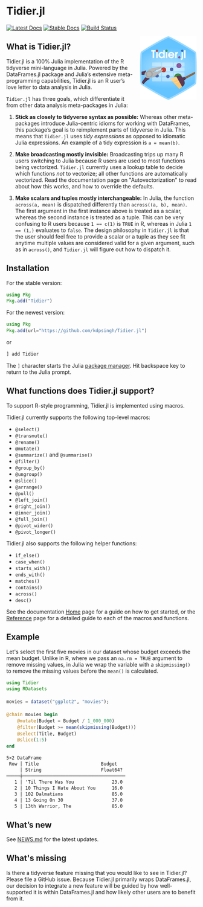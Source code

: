 # Tidier.jl
[![Latest Docs](https://img.shields.io/badge/docs-latest-blue.svg)](https://kdpsingh.github.io/Tidier.jl/dev/) [![Stable Docs](https://img.shields.io/badge/docs-stable-blue.svg)](https://kdpsingh.github.io/Tidier.jl/stable/) [![Build
Status](https://github.com/kdpsingh/Tidier.jl/actions/workflows/CI.yml/badge.svg?branch=main)](https://github.com/kdpsingh/Tidier.jl/actions/workflows/CI.yml?query=branch%3Amain)

<img src="/docs/src/assets/Tidier_jl_logo.png" align="right" style="padding-left:10px;" width="150"/>

## What is Tidier.jl?

Tidier.jl is a 100% Julia implementation of the R tidyverse
mini-language in Julia. Powered by the DataFrames.jl package and Julia’s
extensive meta-programming capabilities, Tidier.jl is an R user’s love
letter to data analysis in Julia.

`Tidier.jl` has three goals, which differentiate it from other data analysis
meta-packages in Julia:

1.  **Stick as closely to tidyverse syntax as possible:** Whereas other
    meta-packages introduce Julia-centric idioms for working with
    DataFrames, this package’s goal is to reimplement parts of tidyverse
    in Julia. This means that `Tidier.jl` uses *tidy expressions* as opposed
    to idiomatic Julia expressions. An example of a tidy expression is
    `a = mean(b)`.

2.  **Make broadcasting mostly invisible:** Broadcasting trips up many R
    users switching to Julia because R users are used to most functions
    being vectorized. `Tidier.jl` currently uses a lookup table to decide
    which functions *not* to vectorize; all other functions are
    automatically vectorized. Read the documentation page on "Autovectorization"
    to read about how this works, and how to override the defaults.

3.  **Make scalars and tuples mostly interchangeable:** In Julia, the function
    `across(a, mean)` is dispatched differently than `across((a, b), mean)`.
    The first argument in the first instance above is treated as a scalar,
    whereas the second instance is treated as a tuple. This can be very confusing
    to R users because `1 == c(1)` is `TRUE` in R, whereas in Julia `1 == (1,)`
    evaluates to `false`. The design philosophy in `Tidier.jl` is that the user
    should feel free to provide a scalar or a tuple as they see fit anytime
    multiple values are considered valid for a given argument, such as in
    `across()`, and `Tidier.jl` will figure out how to dispatch it.

## Installation

For the stable version:

```julia
using Pkg
Pkg.add("Tidier")
```

For the newest version:

```julia
using Pkg
Pkg.add(url="https://github.com/kdpsingh/Tidier.jl")
```

or

```julia
] add Tidier
```

The `]` character starts the Julia [package manager](https://docs.julialang.org/en/v1/stdlib/Pkg/). Hit backspace key to return to the Julia prompt.

## What functions does Tidier.jl support?

To support R-style programming, Tidier.jl is implemented using macros.

Tidier.jl currently supports the following top-level macros:

- `@select()`
- `@transmute()`
- `@rename()`
- `@mutate()`
- `@summarize()` and `@summarise()`
- `@filter()`
- `@group_by()`
- `@ungroup()`
- `@slice()`
- `@arrange()`
- `@pull()`
- `@left_join()`
- `@right_join()`
- `@inner_join()`
- `@full_join()`
- `@pivot_wider()`
- `@pivot_longer()`

Tidier.jl also supports the following helper functions:

- `if_else()`
- `case_when()`
- `starts_with()`
- `ends_with()`
- `matches()`
- `contains()`
- `across()`
- `desc()`

See the documentation [Home](https://kdpsingh.github.io/Tidier.jl/dev/) page for a guide on how to get started, or the [Reference](https://kdpsingh.github.io/Tidier.jl/dev/reference/) page for a detailed guide to each of the macros and functions.

## Example

Let's select the first five movies in our dataset whose budget exceeds the mean budget. Unlike in R, where we pass an `na.rm = TRUE` argument to remove missing values, in Julia we wrap the variable with a `skipmissing()` to remove the missing values before the `mean()` is calculated.

```julia
using Tidier
using RDatasets

movies = dataset("ggplot2", "movies");

@chain movies begin
    @mutate(Budget = Budget / 1_000_000)
    @filter(Budget >= mean(skipmissing(Budget)))
    @select(Title, Budget)
    @slice(1:5)
end
```

```
5×2 DataFrame
 Row │ Title                       Budget   
     │ String                      Float64? 
─────┼──────────────────────────────────────
   1 │ 'Til There Was You              23.0
   2 │ 10 Things I Hate About You      16.0
   3 │ 102 Dalmatians                  85.0
   4 │ 13 Going On 30                  37.0
   5 │ 13th Warrior, The               85.0
```

## What’s new

See [NEWS.md](https://github.com/kdpsingh/Tidier.jl/blob/main/NEWS.md) for the latest updates.

## What's missing

Is there a tidyverse feature missing that you would like to see in Tidier.jl? Please file a GitHub issue. Because Tidier.jl primarily wraps DataFrames.jl, our decision to integrate a new feature will be guided by how well-supported it is within DataFrames.jl and how likely other users are to benefit from it.
